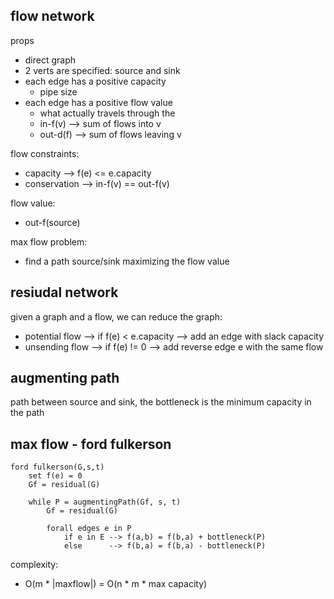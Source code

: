 ## flow network

props
* direct graph
* 2 verts are specified: source and sink
* each edge has a positive capacity
    * pipe size
* each edge has a positive flow value
    * what actually travels through the
    * in-f(v) --> sum of flows into v
    * out-d(f) --> sum of flows leaving v

flow constraints:
* capacity --> f(e) <= e.capacity
* conservation --> in-f(v) == out-f(v)

flow value:
* out-f(source)

max flow problem:
* find a path source/sink maximizing the flow value

## resiudal network

given a graph and a flow, we can reduce the graph:
* potential flow --> if f(e) < e.capacity --> add an edge with slack capacity
* unsending flow --> if f(e) != 0 --> add reverse edge e with the same flow

## augmenting path

path between source and sink, the bottleneck is the minimum capacity in the path

## max flow - ford fulkerson

```
ford fulkerson(G,s,t)
    set f(e) = 0
    Gf = residual(G)

    while P = augmentingPath(Gf, s, t)
        Gf = residual(G)

        forall edges e in P
            if e in E --> f(a,b) = f(b,a) + bottleneck(P)
            else      --> f(b,a) = f(b,a) - bottleneck(P)
```

complexity:
* O(m * |maxflow|) = O(n * m * max capacity)